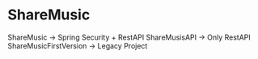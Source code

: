 # ShareMusic
ShareMusic -> Spring Security + RestAPI
ShareMusisAPI -> Only RestAPI
ShareMusicFirstVersion -> Legacy Project


